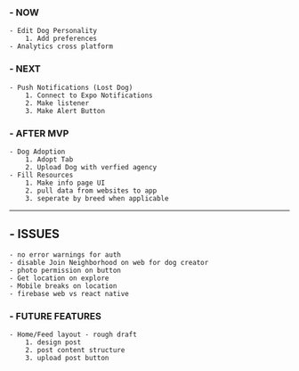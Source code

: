 ### - NOW
    - Edit Dog Personality
        1. Add preferences
    - Analytics cross platform

### - NEXT
    - Push Notifications (Lost Dog)
        1. Connect to Expo Notifications
        2. Make listener 
        3. Make Alert Button
        
### - AFTER MVP 
    - Dog Adoption
        1. Adopt Tab
        2. Upload Dog with verfied agency
    - Fill Resources 
        1. Make info page UI
        2. pull data from websites to app 
        3. seperate by breed when applicable 

------------------------------------

## - ISSUES
    - no error warnings for auth
    - disable Join Neighborhood on web for dog creator
    - photo permission on button
    - Get location on explore
    - Mobile breaks on location
    - firebase web vs react native


### - FUTURE FEATURES
    - Home/Feed layout - rough draft
        1. design post 
        2. post content structure 
        3. upload post button
  